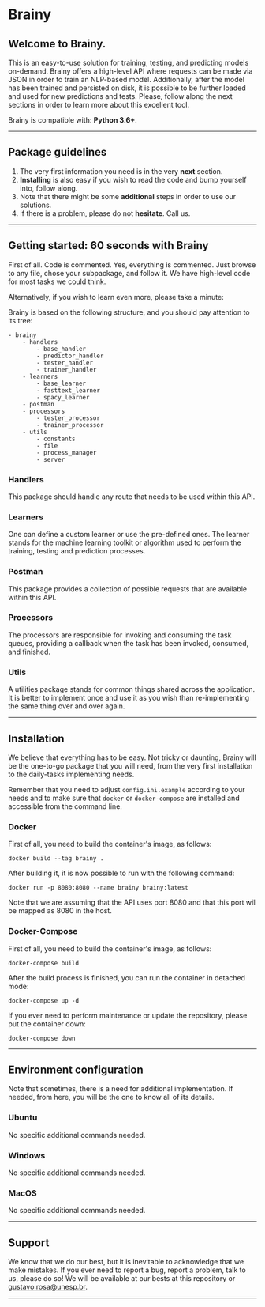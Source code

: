 # Brainy

## Welcome to Brainy.

This is an easy-to-use solution for training, testing, and predicting models on-demand. Brainy offers a high-level API where requests can be made via JSON in order to train an NLP-based model. Additionally, after the model has been trained and persisted on disk, it is possible to be further loaded and used for new predictions and tests. Please, follow along the next sections in order to learn more about this excellent tool.

Brainy is compatible with: **Python 3.6+**.

---

## Package guidelines

1. The very first information you need is in the very **next** section.
2. **Installing** is also easy if you wish to read the code and bump yourself into, follow along.
3. Note that there might be some **additional** steps in order to use our solutions.
4. If there is a problem, please do not **hesitate**. Call us.

---

## Getting started: 60 seconds with Brainy

First of all. Code is commented. Yes, everything is commented. Just browse to any file, chose your subpackage, and follow it. We have high-level code for most tasks we could think.

Alternatively, if you wish to learn even more, please take a minute:

Brainy is based on the following structure, and you should pay attention to its tree:

```
- brainy
    - handlers
        - base_handler
        - predictor_handler
        - tester_handler
        - trainer_handler
    - learners
        - base_learner
        - fasttext_learner
        - spacy_learner
    - postman
    - processors
        - tester_processor
        - trainer_processor
    - utils
        - constants
        - file
        - process_manager
        - server
```

### Handlers

This package should handle any route that needs to be used within this API.

### Learners

One can define a custom learner or use the pre-defined ones. The learner stands for the machine learning toolkit or algorithm used to perform the training, testing and prediction processes.

### Postman

This package provides a collection of possible requests that are available within this API.

### Processors

The processors are responsible for invoking and consuming the task queues, providing a callback when the task has been invoked, consumed, and finished.

### Utils

A utilities package stands for common things shared across the application. It is better to implement once and use it as you wish than re-implementing the same thing over and over again.

---

## Installation

We believe that everything has to be easy. Not tricky or daunting, Brainy will be the one-to-go package that you will need, from the very first installation to the daily-tasks implementing needs.

Remember that you need to adjust `config.ini.example` according to your needs and to make sure that `docker` or `docker-compose` are installed and accessible from the command line.

### Docker

First of all, you need to build the container's image, as follows:

```
docker build --tag brainy .
```

After building it, it is now possible to run with the following command:

```
docker run -p 8080:8080 --name brainy brainy:latest
```

Note that we are assuming that the API uses port 8080 and that this port will be mapped as 8080 in the host.


### Docker-Compose

First of all, you need to build the container's image, as follows:

```
docker-compose build
```

After the build process is finished, you can run the container in detached mode:

```
docker-compose up -d
```

If you ever need to perform maintenance or update the repository, please put the container down:

```
docker-compose down
```

---

## Environment configuration

Note that sometimes, there is a need for additional implementation. If needed, from here, you will be the one to know all of its details.

### Ubuntu

No specific additional commands needed.

### Windows

No specific additional commands needed.

### MacOS

No specific additional commands needed.

---

## Support

We know that we do our best, but it is inevitable to acknowledge that we make mistakes. If you ever need to report a bug, report a problem, talk to us, please do so! We will be available at our bests at this repository or gustavo.rosa@unesp.br.

---
